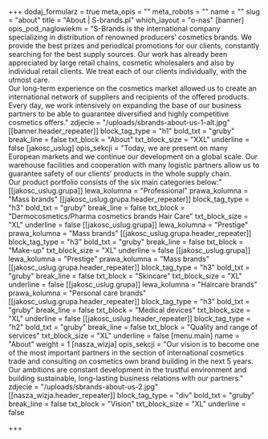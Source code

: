 +++
dodaj_formularz = true
meta_opis = ""
meta_robots = ""
name = ""
slug = "about"
title = "About | S-brands.pl"
which_layout = "o-nas"
[banner]
opis_pod_naglowiekm = "S-Brands is the international company specializing in distribution of renowned producers’ cosmetics brands. We provide the best prizes and periodical promotions for our clients, constantly searching for the best supply sources. Our work has already been appreciated by large retail chains, cosmetic wholesalers and also by individual retail clients. We treat each of our clients individually, with the utmost care. </br> Our long-term experience on the cosmetics market allowed us to create an international network of suppliers and recipients of the offered products. Every day, we work intensively on expanding the base of our business partners to be able to guarantee diversified and highly competitive cosmetics offers."
zdjecie = "/uploads/sbrands-about-us-1-alt.jpg"
[[banner.header_repeater]]
block_tag_type = "h1"
bold_txt = "gruby"
break_line = false
txt_block = "About"
txt_block_size = "XXL"
underline = false
[jakosc_uslug]
opis_sekcji = "Today, we are present on many European markets and we continue our development on a global scale. Our warehouse facilities and cooperation with many logistic partners allow us to guarantee safety of our clients’ products in the whole supply chain.</br>Our product portfolio consists of the six main categories below:"
[[jakosc_uslug.grupa]]
lewa_kolumna = "Professional"
prawa_kolumna = "Mass brands"
[[jakosc_uslug.grupa.header_repeater]]
block_tag_type = "h3"
bold_txt = "gruby"
break_line = false
txt_block = "Dermocosmetics/Pharma cosmetics brands Hair Care"
txt_block_size = "XL"
underline = false
[[jakosc_uslug.grupa]]
lewa_kolumna = "Prestige"
prawa_kolumna = "Mass brands"
[[jakosc_uslug.grupa.header_repeater]]
block_tag_type = "h3"
bold_txt = "gruby"
break_line = false
txt_block = "Make-up"
txt_block_size = "XL"
underline = false
[[jakosc_uslug.grupa]]
lewa_kolumna = "Prestige"
prawa_kolumna = "Mass brands"
[[jakosc_uslug.grupa.header_repeater]]
block_tag_type = "h3"
bold_txt = "gruby"
break_line = false
txt_block = "Skincare"
txt_block_size = "XL"
underline = false
[[jakosc_uslug.grupa]]
lewa_kolumna = "Haircare brands"
prawa_kolumna = "Personal care brands"
[[jakosc_uslug.grupa.header_repeater]]
block_tag_type = "h3"
bold_txt = "gruby"
break_line = false
txt_block = "Medical devices"
txt_block_size = "XL"
underline = false
[[jakosc_uslug.header_repeater]]
block_tag_type = "h2"
bold_txt = "gruby"
break_line = false
txt_block = "Quality and range of services"
txt_block_size = "XL"
underline = false
[menu.main]
name = "About"
weight = 1
[nasza_wizja]
opis_sekcji = "Our vision is to become one of the most important partners in the section of international cosmetics trade and consulting on cosmetics own brand building in the next 5 years. </br>Our ambitions are constant development in the trustful environment and building sustainable, long-lasting business relations with our partners."
zdjecie = "/uploads/sbrands-about-us-2.jpg"
[[nasza_wizja.header_repeater]]
block_tag_type = "div"
bold_txt = "gruby"
break_line = false
txt_block = "Vision"
txt_block_size = "XL"
underline = false

+++
